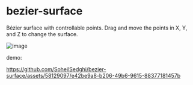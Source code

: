 # bezier-surface

Bézier surface with controllable points. Drag and move the points in X, Y, and Z to change the surface.

![image](https://github.com/SoheilSedghi/bezier-surface/assets/58129097/5f9efb9b-b158-48d6-9780-41e327adf44a)

demo:



https://github.com/SoheilSedghi/bezier-surface/assets/58129097/e42be9a8-b206-49b6-9615-88377181457b

